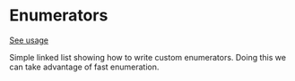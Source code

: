 # Enumerators
[See usage](https://github.com/asalom/Cocoa-Design-Patterns-in-Swift/tree/master/DesignPatterns/DesignPatternsTests/Basic/Enumerators)

Simple linked list showing how to write custom enumerators. Doing this we can take advantage of fast enumeration.